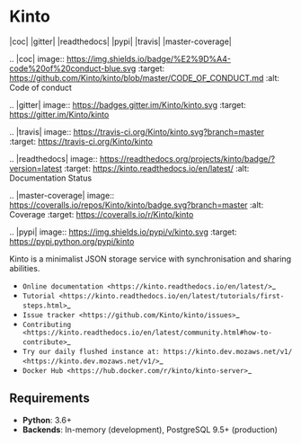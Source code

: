Kinto
=====

|coc| |gitter| |readthedocs| |pypi| |travis| |master-coverage|

.. |coc| image:: https://img.shields.io/badge/%E2%9D%A4-code%20of%20conduct-blue.svg
    :target: https://github.com/Kinto/kinto/blob/master/CODE_OF_CONDUCT.md
    :alt: Code of conduct

.. |gitter| image:: https://badges.gitter.im/Kinto/kinto.svg
    :target: https://gitter.im/Kinto/kinto

.. |travis| image:: https://travis-ci.org/Kinto/kinto.svg?branch=master
    :target: https://travis-ci.org/Kinto/kinto

.. |readthedocs| image:: https://readthedocs.org/projects/kinto/badge/?version=latest
    :target: https://kinto.readthedocs.io/en/latest/
    :alt: Documentation Status

.. |master-coverage| image::
    https://coveralls.io/repos/Kinto/kinto/badge.svg?branch=master
    :alt: Coverage
    :target: https://coveralls.io/r/Kinto/kinto

.. |pypi| image:: https://img.shields.io/pypi/v/kinto.svg
    :target: https://pypi.python.org/pypi/kinto


Kinto is a minimalist JSON storage service with synchronisation and sharing abilities.

* `Online documentation <https://kinto.readthedocs.io/en/latest/>`_
* `Tutorial <https://kinto.readthedocs.io/en/latest/tutorials/first-steps.html>`_
* `Issue tracker <https://github.com/Kinto/kinto/issues>`_
* `Contributing <https://kinto.readthedocs.io/en/latest/community.html#how-to-contribute>`_
* `Try our daily flushed instance at: https://kinto.dev.mozaws.net/v1/ <https://kinto.dev.mozaws.net/v1/>`_
* `Docker Hub <https://hub.docker.com/r/kinto/kinto-server>`_

Requirements
------------

* **Python**: 3.6+
* **Backends**: In-memory (development), PostgreSQL 9.5+ (production)
